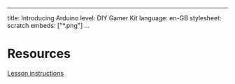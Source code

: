 * * *

title: Introducing Arduino level: DIY Gamer Kit language: en-GB stylesheet: scratch embeds: ["*.png"] ...

# Resources

[Lesson instructions](http://www.techwillsaveus.com/az/wp-content/uploads/2014/09/CCLesson3_DIY_Gamer_lessonplan3.pdf)